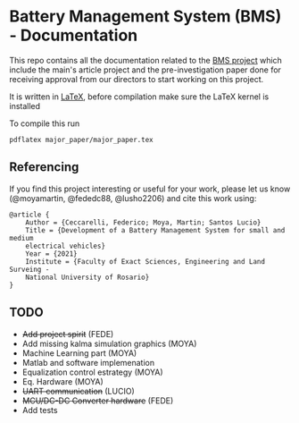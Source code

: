 # Battery Management System (BMS) - Documentation

This repo contains all the documentation related to the [BMS project](https://github.com/moyamartin/bms_unr) which include the main's article project and the pre-investigation paper done for receiving approval from our directors to start working on this project.

It is written in [LaTeX](https://www.latex-project.org/), before compilation
make sure the LaTeX kernel is installed

To compile this run

```
pdflatex major_paper/major_paper.tex
```

## Referencing

If you find this project interesting or useful for your work, please let us know 
(@moyamartin, @fededc88, @lusho2206) and cite this work using:

```
@article {
    Author = {Ceccarelli, Federico; Moya, Martin; Santos Lucio}
    Title = {Development of a Battery Management System for small and medium
    electrical vehicles}
    Year = {2021}
    Institute = {Faculty of Exact Sciences, Engineering and Land Surveing -
    National University of Rosario}
}
```

## TODO

* ~~Add project spirit~~ (FEDE)
* Add missing kalma simulation graphics (MOYA)
* Machine Learning part (MOYA)
* Matlab and software implemenation
* Equalization control estrategy (MOYA)
* Eq. Hardware (MOYA)
* ~~UART communication~~ (LUCIO)
* ~~MCU/DC-DC Converter hardware~~ (FEDE)
* Add tests
